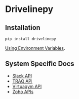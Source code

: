 # Drivelinepy

## Installation

```
pip install drivelinepy
```

[Using Environment Variables](/docs/env-variables.md).

## System Specific Docs
- [Slack API](/docs/slack-api.md)
- [TRAQ API](/docs/traq-api.md)
- [Virtuagym API](/docs/virtuagym-api.md)
- [Zoho APIs](/docs/zoho-overview.md)


